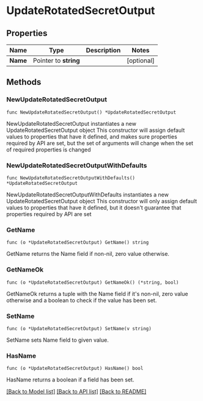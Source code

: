 # UpdateRotatedSecretOutput

## Properties

Name | Type | Description | Notes
------------ | ------------- | ------------- | -------------
**Name** | Pointer to **string** |  | [optional] 

## Methods

### NewUpdateRotatedSecretOutput

`func NewUpdateRotatedSecretOutput() *UpdateRotatedSecretOutput`

NewUpdateRotatedSecretOutput instantiates a new UpdateRotatedSecretOutput object
This constructor will assign default values to properties that have it defined,
and makes sure properties required by API are set, but the set of arguments
will change when the set of required properties is changed

### NewUpdateRotatedSecretOutputWithDefaults

`func NewUpdateRotatedSecretOutputWithDefaults() *UpdateRotatedSecretOutput`

NewUpdateRotatedSecretOutputWithDefaults instantiates a new UpdateRotatedSecretOutput object
This constructor will only assign default values to properties that have it defined,
but it doesn't guarantee that properties required by API are set

### GetName

`func (o *UpdateRotatedSecretOutput) GetName() string`

GetName returns the Name field if non-nil, zero value otherwise.

### GetNameOk

`func (o *UpdateRotatedSecretOutput) GetNameOk() (*string, bool)`

GetNameOk returns a tuple with the Name field if it's non-nil, zero value otherwise
and a boolean to check if the value has been set.

### SetName

`func (o *UpdateRotatedSecretOutput) SetName(v string)`

SetName sets Name field to given value.

### HasName

`func (o *UpdateRotatedSecretOutput) HasName() bool`

HasName returns a boolean if a field has been set.


[[Back to Model list]](../README.md#documentation-for-models) [[Back to API list]](../README.md#documentation-for-api-endpoints) [[Back to README]](../README.md)


